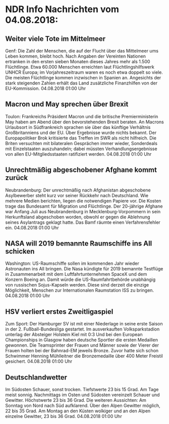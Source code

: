 # NDR Info Nachrichten vom 04.08.2018:


## Weiter viele Tote im Mittelmeer
Genf: Die Zahl der Menschen, die auf der Flucht über das Mittelmeer ums Leben kommen, bleibt hoch. Nach Angaben der Vereinten Nationen ertranken in den ersten sieben Monaten dieses Jahres mehr als 1.500 Flüchtlinge. Etwa 60.000 Menschen erreichten laut Flüchtlingshilfswerk UNHCR Europa; im Vorjahreszeitraum waren es noch etwa doppelt so viele. Die meisten Flüchtlinge kommen inzwischen in Spanien an. Angesichts der stark steigenden Zahlen erhält das Land zusätzliche Finanzhilfen von der EU-Kommission. 04.08.2018 01:00 Uhr 

## Macron und May sprechen über Brexit
Toulon: Frankreichs Präsident Macron und die britische Premierministerin May haben am Abend über den bevorstehenden Brexit beraten. An Macrons Urlaubsort in Südfrankreich sprachen sie über das künftige Verhältnis Großbritanniens und der EU. Über Ergebnisse wurde nichts bekannt. Der Europapolitiker Brok kritisierte das Treffen im SWR als nicht hilfreich. Die Briten versuchten mit bilateralen Gesprächen immer wieder, Sonderdeals mit Einzelstaaten auszuhandeln; dabei müssten Verhandlungsergebnisse von allen EU-Mitgliedsstaaten ratifiziert werden. 04.08.2018 01:00 Uhr 

## Unrechtmäßig abgeschobener Afghane kommt zurück
Neubrandenburg: Der unrechtmäßig nach Afghanistan abgeschobene Asylbewerber steht kurz vor seiner Rückkehr nach Deutschland. Wie mehrere Medien berichten, liegen die notwendigen Papiere vor. Die Kosten trage das Bundesamt für Migration und Flüchtlinge. Der 20-jährige Afghane war Anfang Juli aus Neubrandenburg in Mecklenburg-Vorpommern in sein Herkunftsland abgeschoben worden, obwohl er gegen die Ablehnung seines Asylantrags geklagt hatte. Das Bamf räumte einen Verfahrensfehler ein. 04.08.2018 01:00 Uhr 

## NASA will 2019 bemannte Raumschiffe ins All schicken
Washington: US-Raumschiffe sollen im kommenden Jahr wieder Astronauten ins All bringen. Die Nasa kündigte für 2019 bemannte Testflüge in Zusammenarbeit mit dem Luftfahrtunternehmen SpaceX und dem Konzern Boeing an. Damit würde die US-Raumfahrtbehörde unabhängig von russischen Sojus-Kapseln werden. Diese sind derzeit die einzige Möglichkeit, Menschen zur Internationalen Raumstation ISS zu bringen. 04.08.2018 01:00 Uhr 

## HSV verliert erstes Zweitligaspiel
Zum Sport: Der Hamburger SV ist mit einer Niederlage in seine erste Saison in der 2. Fußball-Bundesliga gestartet. Im ausverkauften Volksparkstadion unterlag der Absteiger Holstein Kiel mit 0:3
Und bei den European Championships in Glasgow haben deutsche Sportler die ersten Medaillen gewonnen. Die Teamsprinter der Frauen und Männer sowie der Vierer der Frauen holten bei der Bahnrad-EM jeweils Bronze. Zuvor hatte sich schon Schwimmer Henning Mühlleitner die Bronzemedaille über 400 Meter Freistil gesichert. 04.08.2018 01:00 Uhr 

## Deutschlandwetter
Im Südosten Schauer, sonst trocken. Tiefstwerte 23 bis 15 Grad. Am Tage meist sonnig. Nachmittags im Osten und Südosten vereinzelt Schauer und Gewitter. Höchstwerte 23 bis 36 Grad. Die weiteren Aussichten: Am Sonntag von Nord nach Süd aufklarend. Über den Alpen Gewitter möglich, 22 bis 35 Grad. Am Montag an den Küsten wolkiger und an den Alpen einzelne Gewitter, 23 bis 36 Grad. 04.08.2018 01:00 Uhr 
